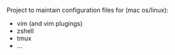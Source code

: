 Project to maintain configuration files for (mac os/linux):
* vim (and vim plugings)
* zshell
* tmux
* ...
